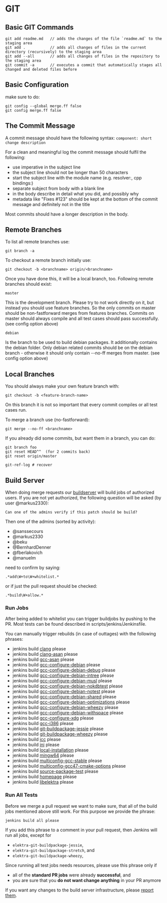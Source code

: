 # GIT

## Basic GIT Commands

	git add readme.md   // adds the changes of the file `readme.md` to the staging area
	git add .           // adds all changes of files in the current directory (recursively) to the staging area
	git add --all       // adds all changes of files in the repository to the staging area
	git commit -a       // executes a commit that automatically stages all changed and deleted files before

## Basic Configuration

make sure to do:

	git config --global merge.ff false
	git config merge.ff false

## The Commit Message

A commit message should have the following syntax:
`component: short change description`

For a clean and meaningful log the commit
message should fulfil the following:

- use imperative in the subject line
- the subject line should not be longer than 50 characters
- start the subject line with the module name (e.g. resolver:, cpp bindings:)
- separate subject from body with a blank line
- in the body describe in detail what you did, and possibly why
- metadata like "Fixes #123" should be kept at the bottom of the commit message and definitely not in the title

Most commits should have a longer description in the body.

## Remote Branches

To list all remote branches use:

	git branch -a

To checkout a remote branch initially use:

	git checkout -b <branchname> origin/<branchname>

Once you have done this, it will be a local branch, too.
Following remote branches should exist:

	master

This is the development branch. Please try
to not work directly on it, but instead
you should use feature branches. So the
only commits on master should be non-fastforward
merges from features branches. Commits on
master should always compile and all test
cases should pass successfully.
(see config option above)

	debian

Is the branch to be used to build debian
packages. It additionally contains the
debian folder. Only debian related commits
should be on the debian branch - otherwise
it should only contain --no-ff merges from
master. (see config option above)

## Local Branches

You should always make your own feature branch with:

	git checkout -b <feature-branch-name>

On this branch it is not so important that every
commit compiles or all test cases run.

To merge a branch use (no-fastforward):

	git merge --no-ff <branchname>

If you already did some commits, but want them in a branch,
you can do:

	git branch foo
	git reset HEAD^^  (for 2 commits back)
	git reset origin/master

	git-ref-log # recover

## Build Server

When doing merge requests our [buildserver](https://build.libelektra.org)
will build jobs of authorized users. If you are not yet authorized, the following
question will be asked (by user @markus2330):

	Can one of the admins verify if this patch should be build?

Then one of the admins (sorted by activity):

- @sanssecours
- @markus2330
- @beku
- @BernhardDenner
- @fberlakovich
- @manuelm

need to confirm by saying:

	.*add\W+to\W+whitelist.*

or if just the pull request should be checked:

	.*build\W+allow.*

### Run Jobs

After being added to whitelist you can trigger buildjobs by pushing to the PR.
Most tests can be found described in scripts/jenkins/Jenkinsfile.

You can manually trigger rebuilds (in case of outtages) with the following
phrases:

* jenkins build [clang](https://build.libelektra.org/job/elektra-clang/) please
* jenkins build [clang-asan](https://build.libelektra.org/job/elektra-clang-asan/) please
* jenkins build [gcc-asan](https://build.libelektra.org/job/elektra-gcc-asan/) please
* jenkins build [gcc-configure-debian](https://build.libelektra.org/job/elektra-gcc-configure-debian/) please
* jenkins build [gcc-configure-debian-debug](https://build.libelektra.org/job/elektra-gcc-configure-debian-debug) please
* jenkins build [gcc-configure-debian-intree](https://build.libelektra.org/job/elektra-gcc-configure-debian-intree/) please
* jenkins build [gcc-configure-debian-musl](https://build.libelektra.org/job/elektra-gcc-configure-debian-musl/) please
* jenkins build [gcc-configure-debian-nokdbtest](https://build.libelektra.org/job/elektra-gcc-configure-debian-nokdbtest/) please
* jenkins build [gcc-configure-debian-notest](https://build.libelektra.org/job/elektra-gcc-configure-debian-notest/) please
* jenkins build [gcc-configure-debian-shared](https://build.libelektra.org/job/elektra-gcc-configure-debian-shared/) please
* jenkins build [gcc-configure-debian-optimizations](https://build.libelektra.org/job/elektra-gcc-configure-debian-optimizations/) please
* jenkins build [gcc-configure-debian-wheezy](https://build.libelektra.org/job/elektra-gcc-configure-debian-wheezy/) please
* jenkins build [gcc-configure-debian-withspace](https://build.libelektra.org/job/elektra-gcc-configure-debian-withspace/) please
* jenkins build [gcc-configure-xdg](https://build.libelektra.org/job/elektra-gcc-configure-xdg/) please
* jenkins build [gcc-i386](https://build.libelektra.org/job/elektra-gcc-i386/) please
* jenkins build [git-buildpackage-jessie](https://build.libelektra.org/job/elektra-git-buildpackage-jessie/) please
* jenkins build [git-buildpackage-wheezy](https://build.libelektra.org/job/elektra-git-buildpackage-wheezy/) please
* jenkins build [icc](https://build.libelektra.org/job/elektra-icc/) please
* jenkins build [ini](https://build.libelektra.org/job/elektra-ini-mergerequests/) please
* jenkins build [local-installation](https://build.libelektra.org/job/elektra-local-installation/) please
* jenkins build [mingw64](https://build.libelektra.org/job/elektra-gcc-configure-mingw-w64/) please
* jenkins build [multiconfig-gcc-stable](https://build.libelektra.org/job/elektra-multiconfig-gcc-stable/) please
* jenkins build [multiconfig-gcc47-cmake-options](https://build.libelektra.org/job/elektra-multiconfig-gcc47-cmake-options/) please
* jenkins build [source-package-test](https://build.libelektra.org/job/elektra-source-package-test/) please
* jenkins build [homepage](https://build.libelektra.org/job/elektra-homepage/) please
* jenkins build [libelektra](https://build.libelektra.org/jenkins/job/libelektra/) please

### Run All Tests

Before we merge a pull request we want to make sure, that all of the build jobs mentioned above still work.
For this purpose we provide the phrase:

```
jenkins build all please
```

If you add this phrase to a comment in your pull request, then Jenkins will run all jobs, except for

- `elektra-git-buildpackage-jessie`,
- `elektra-git-buildpackage-stretch`, and
- `elektra-git-buildpackage-wheezy`,

Since running all test jobs needs resources, please use this phrase only if

- all of the **standard PR jobs** were already **successful**, and
- you are sure that you **do not want change anything** in your PR anymore

If you want any changes to the build server infrastructure, please [report them](https://issues.libelektra.org/160).

